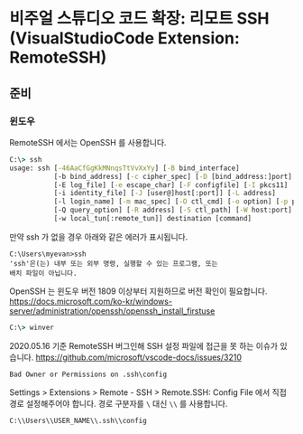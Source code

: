 # 비주얼 스튜디오 코드 확장: 리모트 SSH (VisualStudioCode Extension: RemoteSSH)

## 준비

### 윈도우

RemoteSSH 에서는 OpenSSH 를 사용합니다.

```bat
C:\> ssh
usage: ssh [-46AaCfGgKkMNnqsTtVvXxYy] [-B bind_interface]
           [-b bind_address] [-c cipher_spec] [-D [bind_address:]port]
           [-E log_file] [-e escape_char] [-F configfile] [-I pkcs11]
           [-i identity_file] [-J [user@]host[:port]] [-L address]
           [-l login_name] [-m mac_spec] [-O ctl_cmd] [-o option] [-p port]
           [-Q query_option] [-R address] [-S ctl_path] [-W host:port]
           [-w local_tun[:remote_tun]] destination [command]
```

만약 ssh 가 없을 경우 아래와 같은 에러가 표시됩니다.

```
C:\Users\myevan>ssh
'ssh'은(는) 내부 또는 외부 명령, 실행할 수 있는 프로그램, 또는
배치 파일이 아닙니다.
```

OpenSSH 는 윈도우 버전 1809 이상부터 지원하므로 버전 확인이 필요합니다.
<https://docs.microsoft.com/ko-kr/windows-server/administration/openssh/openssh_install_firstuse>

```bat
C:\> winver
```

2020.05.16 기준 RemoteSSH 버그인해 SSH 설정 파일에 접근을 못 하는 이슈가 있습니다.
<https://github.com/microsoft/vscode-docs/issues/3210>

```
Bad Owner or Permissions on .ssh\config 
```

Settings > Extensions > Remote - SSH > Remote.SSH: Config File 에서 직접 경로 설정해주어야 합니다.
경로 구분자를 `\` 대신 `\\` 를 사용합니다.

```
C:\\Users\\USER_NAME\\.ssh\\config
```


